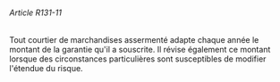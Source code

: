 ###### Article R131-11

Tout courtier de marchandises assermenté adapte chaque année le montant de la garantie qu'il a souscrite. Il révise également ce montant lorsque des circonstances particulières sont susceptibles de modifier l'étendue du risque.

